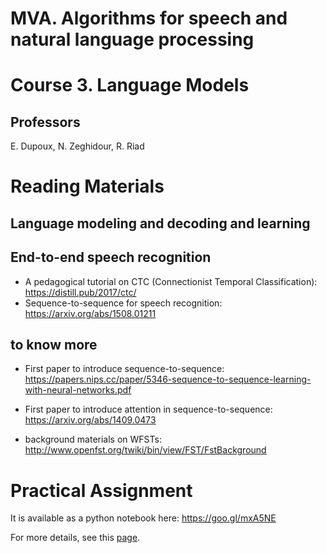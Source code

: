 # MVA. Algorithms for speech and natural language processing
# Course 3. Language Models

## Professors
E. Dupoux, N. Zeghidour, R. Riad

# Reading Materials

## Language modeling and decoding and learning

## End-to-end speech recognition
* A pedagogical tutorial on CTC (Connectionist Temporal Classification): https://distill.pub/2017/ctc/
* Sequence-to-sequence for speech recognition: https://arxiv.org/abs/1508.01211

## to know more
* First paper to introduce sequence-to-sequence: https://papers.nips.cc/paper/5346-sequence-to-sequence-learning-with-neural-networks.pdf

* First paper to introduce attention in sequence-to-sequence: https://arxiv.org/abs/1409.0473

* background materials on WFSTs: http://www.openfst.org/twiki/bin/view/FST/FstBackground

# Practical Assignment

It is available as a python notebook here:  https://goo.gl/mxA5NE
 
For more details, see this [page](../TD_#1/).
